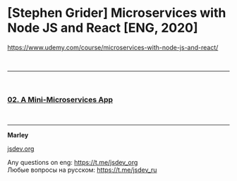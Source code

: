 # [Stephen Grider] Microservices with Node JS and React [ENG, 2020]


https://www.udemy.com/course/microservices-with-node-js-and-react/

<br/>

<hr/>

<br/>

### [02. A Mini-Microservices App](./02_A_Mini_Microservices_App.md)

<br/>

---

**Marley**

<a href="https://jsdev.org">jsdev.org</a>

Any questions on eng: https://t.me/jsdev_org  
Любые вопросы на русском: https://t.me/jsdev_ru